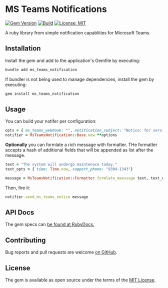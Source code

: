 # MS Teams Notifications
[![Gem Version](https://badge.fury.io/rb/ms_teams_notification.svg)](https://rubygems.org/gems/ms_teams_notification)
[![Build](https://github.com/abarrak/ms_teams_notification/actions/workflows/ci.yml/badge.svg)](https://github.com/abarrak/ms_teams_notification/actions/workflows/ci.yml)
[![License: MIT](https://img.shields.io/badge/License-MIT-yellow.svg)](https://opensource.org/licenses/MIT)


A ruby library from simple notification capablities for Microsoft Teams.

## Installation

Install the gem and add to the application's Gemfile by executing:

```bash
bundle add ms_teams_notification
```

If bundler is not being used to manage dependencies, install the gem by executing:

```bash
gem install ms_teams_notification
```

## Usage

You can build your notifer per configuration:

```ruby
opts = { ms_teams_webhook: "", notification_subject: "Notice: for service maintenance" }
notifier = MsTeamsNotification::Base.new **options
```

**Optionally** you can formlate a rich message with formatter.
THe formatter accepts a hash of additional fields that will be appended as list after the message.

```ruby
text = "The system will undergo maintenace today."
text_opts = { time: Time.now, support_phone: "9304-1343"}

message = MsTeamsNotification::Formatter.formlate_meessage text, text_opts
```

Then, fire it:

```ruby
notifier.send_ms_teams_notice message
```


## API Docs

The gem specs can [be found at RubyDocs.](https://www.rubydoc.info/gems/ms_teams_notification)

## Contributing

Bug reports and pull requests are welcome [on GitHub](https://github.com/abarrak/ms_teams_notification).

## License

The gem is available as open source under the terms of the [MIT License](https://opensource.org/licenses/MIT).
